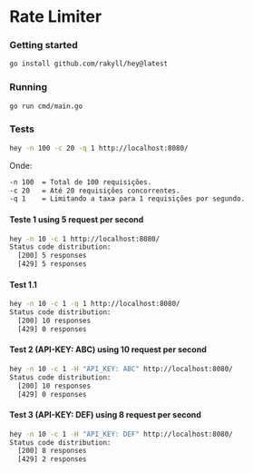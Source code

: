 # Rate Limiter

### Getting started

```bash
go install github.com/rakyll/hey@latest
```

### Running

```bash
go run cmd/main.go
```

### Tests

```bash
hey -n 100 -c 20 -q 1 http://localhost:8080/
```

Onde:

```bash
-n 100  = Total de 100 requisições.
-c 20   = Até 20 requisições concorrentes.
-q 1    = Limitando a taxa para 1 requisições por segundo.
```

#### Teste 1 using 5 request per second

```bash
hey -n 10 -c 1 http://localhost:8080/
Status code distribution:
  [200] 5 responses
  [429] 5 responses
```

#### Test 1.1

```bash
hey -n 10 -c 1 -q 1 http://localhost:8080/
Status code distribution:
  [200] 10 responses
  [429] 0 responses
```

#### Test 2 (API-KEY: ABC) using 10 request per second

```bash
hey -n 10 -c 1 -H "API_KEY: ABC" http://localhost:8080/
Status code distribution:
  [200] 10 responses
  [429] 0 responses
```

#### Test 3 (API-KEY: DEF) using 8 request per second

```bash
hey -n 10 -c 1 -H "API_KEY: DEF" http://localhost:8080/
Status code distribution:
  [200] 8 responses
  [429] 2 responses
```
